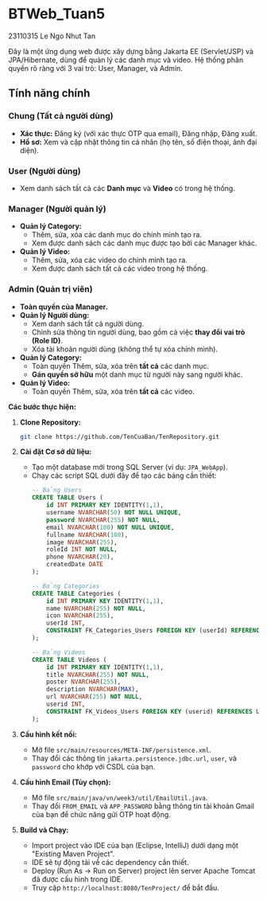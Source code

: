 # BTWeb_Tuan5
23110315 Le Ngo Nhut Tan

Đây là một ứng dụng web được xây dựng bằng Jakarta EE (Servlet/JSP) và JPA/Hibernate, dùng để quản lý các danh mục và video. Hệ thống phân quyền rõ ràng với 3 vai trò: User, Manager, và Admin.

## Tính năng chính

###  Chung (Tất cả người dùng)
- **Xác thực:** Đăng ký (với xác thực OTP qua email), Đăng nhập, Đăng xuất.
- **Hồ sơ:** Xem và cập nhật thông tin cá nhân (họ tên, số điện thoại, ảnh đại diện).

###  User (Người dùng)
- Xem danh sách tất cả các **Danh mục** và **Video** có trong hệ thống.

###  Manager (Người quản lý)
- **Quản lý Category:**
  - Thêm, sửa, xóa các danh mục do chính mình tạo ra.
  - Xem được danh sách các danh mục được tạo bởi các Manager khác.
- **Quản lý Video:**
  - Thêm, sửa, xóa các video do chính mình tạo ra.
  - Xem được danh sách tất cả các video trong hệ thống.

###  Admin (Quản trị viên)
- **Toàn quyền của Manager.**
- **Quản lý Người dùng:**
  - Xem danh sách tất cả người dùng.
  - Chỉnh sửa thông tin người dùng, bao gồm cả việc **thay đổi vai trò (Role ID)**.
  - Xóa tài khoản người dùng (không thể tự xóa chính mình).
- **Quản lý Category:**
  - Toàn quyền Thêm, sửa, xóa trên **tất cả** các danh mục.
  - **Gán quyền sở hữu** một danh mục từ người này sang người khác.
- **Quản lý Video:**
  - Toàn quyền Thêm, sửa, xóa trên **tất cả** các video.

**Các bước thực hiện:**

1.  **Clone Repository:**
    ```bash
    git clone https://github.com/TenCuaBan/TenRepository.git
    ```

2.  **Cài đặt Cơ sở dữ liệu:**
    - Tạo một database mới trong SQL Server (ví dụ: `JPA_WebApp`).
    - Chạy các script SQL dưới đây để tạo các bảng cần thiết:
      ```sql
      -- Bảng Users
      CREATE TABLE Users (
          id INT PRIMARY KEY IDENTITY(1,1),
          username NVARCHAR(50) NOT NULL UNIQUE,
          password NVARCHAR(255) NOT NULL,
          email NVARCHAR(100) NOT NULL UNIQUE,
          fullname NVARCHAR(100),
          image NVARCHAR(255),
          roleId INT NOT NULL,
          phone NVARCHAR(20),
          createdDate DATE
      );

      -- Bảng Categories
      CREATE TABLE Categories (
          id INT PRIMARY KEY IDENTITY(1,1),
          name NVARCHAR(255) NOT NULL,
          icon NVARCHAR(255),
          userId INT,
          CONSTRAINT FK_Categories_Users FOREIGN KEY (userId) REFERENCES Users(id) ON DELETE SET NULL
      );

      -- Bảng Videos
      CREATE TABLE Videos (
          id INT PRIMARY KEY IDENTITY(1,1),
          title NVARCHAR(255) NOT NULL,
          poster NVARCHAR(255),
          description NVARCHAR(MAX),
          url NVARCHAR(255) NOT NULL,
          userid INT,
          CONSTRAINT FK_Videos_Users FOREIGN KEY (userid) REFERENCES Users(id) ON DELETE CASCADE
      );
      ```

3.  **Cấu hình kết nối:**
    - Mở file `src/main/resources/META-INF/persistence.xml`.
    - Thay đổi các thông tin `jakarta.persistence.jdbc.url`, `user`, và `password` cho khớp với CSDL của bạn.

4.  **Cấu hình Email (Tùy chọn):**
    - Mở file `src/main/java/vn/week3/util/EmailUtil.java`.
    - Thay đổi `FROM_EMAIL` và `APP_PASSWORD` bằng thông tin tài khoản Gmail của bạn để chức năng gửi OTP hoạt động.

5.  **Build và Chạy:**
    - Import project vào IDE của bạn (Eclipse, IntelliJ) dưới dạng một "Existing Maven Project".
    - IDE sẽ tự động tải về các dependency cần thiết.
    - Deploy (Run As -> Run on Server) project lên server Apache Tomcat đã được cấu hình trong IDE.
    - Truy cập `http://localhost:8080/TenProject/` để bắt đầu.
